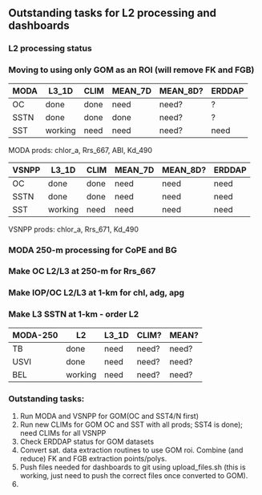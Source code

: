 ## Outstanding tasks for L2 processing and dashboards

### L2 processing status
### Moving to using only GOM as an ROI (will remove FK and FGB)


| MODA      |   L3_1D   |  CLIM   |  MEAN_7D |  MEAN_8D? |  ERDDAP | 
| --------- | --------- | ------- | -------- | --------- | ------- |
| OC        |   done    |  done   |   need   |   need?   |    ?    |
| SSTN      |   done    |  done   |   done   |   need?   |    ?    |
| SST       |  working  |  need   |   need   |   need?   |   need  |
MODA prods: chlor_a, Rrs_667, ABI, Kd_490


| VSNPP     |   L3_1D   |  CLIM   |  MEAN_7D |  MEAN_8D? |  ERDDAP | 
| --------- | --------- | ------- | -------- | --------- | ------- |
| OC        |   done    |  done   |   need   |    need   |   need  |
| SSTN      |   done    |  done   |   need   |    need   |   need  |
| SST       |  working  |  need   |   need   |    need   |   need  |
VSNPP prods: chlor_a, Rrs_671, Kd_490

### MODA 250-m processing for CoPE and BG 
### Make OC L2/L3 at 250-m for Rrs_667
### Make IOP/OC L2/L3 at 1-km for chl, adg, apg
### Make L3 SSTN at 1-km - order L2
| MODA-250  |     L2    |  L3_1D  |   CLIM?  |   MEAN?   |  
| --------- | --------- | ------- | -------- | --------- | 
| TB        |  done     |  need   |   need?  |   need?   |
| USVI      |  done     |  need   |   need?  |   need?   | 
| BEL       | working   |  need   |   need?  |   need?   | 


### Outstanding tasks:
1. Run MODA and VSNPP for GOM(OC and SST4/N first)
2. Run new CLIMs for GOM OC and SST with all prods; SST4 is done); need CLIMs for all VSNPP
3. Check ERDDAP status for GOM datasets
4. Convert sat. data extraction routines to use GOM roi. Combine (and reduce) FK and FGB extraction points/polys.
5. Push files needed for dashboards to git using upload_files.sh (this is working, just need to push the correct files once converted to GOM).
6. 
